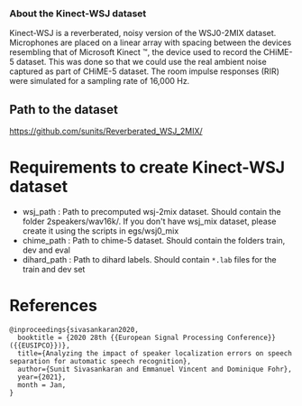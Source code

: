 ### About the Kinect-WSJ dataset
Kinect-WSJ is a reverberated, noisy version of the WSJ0-2MIX dataset. Microphones are placed on a linear array with spacing between the devices resembling that of Microsoft Kinect ™, the device used to record the CHiME-5 dataset. This was done so that we could use the real ambient noise captured as part of CHiME-5 dataset. The room impulse responses (RIR) were simulated for a sampling rate of 16,000 Hz.

## Path to the dataset
https://github.com/sunits/Reverberated_WSJ_2MIX/

# Requirements to create Kinect-WSJ dataset
* wsj_path :  Path to precomputed wsj-2mix dataset. Should contain the folder 2speakers/wav16k/. If you don't have wsj_mix dataset, please create it using the scripts in egs/wsj0_mix
* chime_path : Path to chime-5 dataset. Should contain the folders train, dev and eval
* dihard_path : Path to dihard labels. Should contain ```*.lab``` files for the train and dev set

# References

```
@inproceedings{sivasankaran2020,  
  booktitle = {2020 28th {{European Signal Processing Conference}} ({{EUSIPCO}})},  
  title={Analyzing the impact of speaker localization errors on speech separation for automatic speech recognition},
  author={Sunit Sivasankaran and Emmanuel Vincent and Dominique Fohr},
  year={2021},  
  month = Jan,  
}
```
